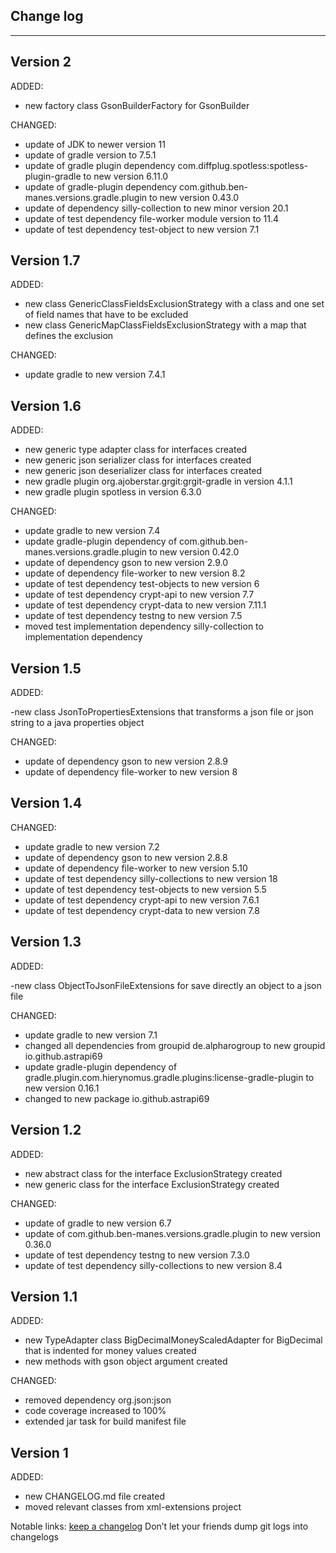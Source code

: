 ## Change log
----------------------

Version 2
-------------

ADDED:

- new factory class GsonBuilderFactory for GsonBuilder

CHANGED:

- update of JDK to newer version 11
- update of gradle version to 7.5.1
- update of gradle plugin dependency com.diffplug.spotless:spotless-plugin-gradle to new version 6.11.0
- update of gradle-plugin dependency com.github.ben-manes.versions.gradle.plugin to new version 0.43.0
- update of dependency silly-collection to new minor version 20.1
- update of test dependency file-worker module version to 11.4
- update of test dependency test-object to new version 7.1

Version 1.7
-------------

ADDED:

- new class GenericClassFieldsExclusionStrategy with a class and one set of field names that have to be excluded
- new class GenericMapClassFieldsExclusionStrategy with a map that defines the exclusion

CHANGED:

- update gradle to new version 7.4.1

Version 1.6
-------------

ADDED:

- new generic type adapter class for interfaces created
- new generic json serializer class for interfaces created
- new generic json deserializer class for interfaces created
- new gradle plugin org.ajoberstar.grgit:grgit-gradle in version 4.1.1
- new gradle plugin spotless in version 6.3.0

CHANGED:

- update gradle to new version 7.4
- update gradle-plugin dependency of com.github.ben-manes.versions.gradle.plugin to new version 0.42.0
- update of dependency gson to new version 2.9.0
- update of dependency file-worker to new version 8.2
- update of test dependency test-objects to new version 6
- update of test dependency crypt-api to new version 7.7
- update of test dependency crypt-data to new version 7.11.1
- update of test dependency testng to new version 7.5
- moved test implementation dependency silly-collection to implementation dependency

Version 1.5
-------------

ADDED:

-new class JsonToPropertiesExtensions that transforms a json file or json string to a java properties object

CHANGED:

- update of dependency gson to new version 2.8.9
- update of dependency file-worker to new version 8

Version 1.4
-------------

CHANGED:

- update gradle to new version 7.2
- update of dependency gson to new version 2.8.8
- update of dependency file-worker to new version 5.10
- update of test dependency silly-collections to new version 18
- update of test dependency test-objects to new version 5.5
- update of test dependency crypt-api to new version 7.6.1
- update of test dependency crypt-data to new version 7.8

Version 1.3
-------------

ADDED:

-new class ObjectToJsonFileExtensions for save directly an object to a json file

CHANGED:

- update gradle to new version 7.1
- changed all dependencies from groupid de.alpharogroup to new groupid io.github.astrapi69
- update gradle-plugin dependency of gradle.plugin.com.hierynomus.gradle.plugins:license-gradle-plugin to new version 0.16.1
- changed to new package io.github.astrapi69

Version 1.2
-------------

ADDED:

- new abstract class for the interface ExclusionStrategy created
- new generic class for the interface ExclusionStrategy created

CHANGED:

- update of gradle to new version 6.7
- update of com.github.ben-manes.versions.gradle.plugin to new version 0.36.0
- update of test dependency testng to new version 7.3.0
- update of test dependency silly-collections to new version 8.4

Version 1.1
-------------

ADDED:

- new TypeAdapter class BigDecimalMoneyScaledAdapter for BigDecimal that is indented for money values created
- new methods with gson object argument created

CHANGED:

- removed dependency org.json:json
- code coverage increased to 100%
- extended jar task for build manifest file

Version 1
-------------

ADDED:

- new CHANGELOG.md file created
- moved relevant classes from xml-extensions project

Notable links:
[keep a changelog](http://keepachangelog.com/en/1.0.0/) Don’t let your friends dump git logs into changelogs
